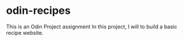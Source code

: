 # odin-recipes
This is an Odin Project assignment
In this project, I will to build a basic recipe website.
